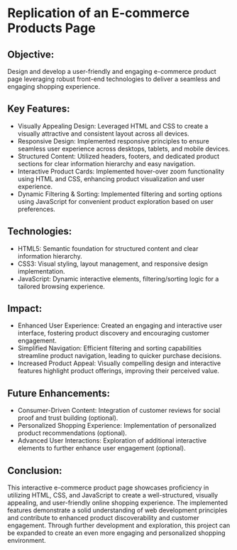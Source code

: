 # Replication of an E-commerce Products Page

## Objective: 
Design and develop a user-friendly and engaging e-commerce product page leveraging robust front-end technologies to deliver a seamless and engaging shopping experience.

## Key Features:
<ul>
  <li>Visually Appealing Design: Leveraged HTML and CSS to create a visually attractive and consistent layout across all devices.</li>
<li>Responsive Design: Implemented responsive principles to ensure seamless user experience across desktops, tablets, and mobile devices.</li>
<li>Structured Content: Utilized headers, footers, and dedicated product sections for clear information hierarchy and easy navigation.</li>
<li>Interactive Product Cards: Implemented hover-over zoom functionality using HTML and CSS, enhancing product visualization and user experience.</li>
<li>Dynamic Filtering & Sorting: Implemented filtering and sorting options using JavaScript for convenient product exploration based on user preferences.</li>
</ul>

## Technologies:
<ul>
  <li>HTML5: Semantic foundation for structured content and clear information hierarchy.</li>
<li>CSS3: Visual styling, layout management, and responsive design implementation.</li>
<li>JavaScript: Dynamic interactive elements, filtering/sorting logic for a tailored browsing experience.</li>
</ul>

## Impact:
<ul>
  <li>Enhanced User Experience: Created an engaging and interactive user interface, fostering product discovery and encouraging customer engagement.</li>
<li>Simplified Navigation: Efficient filtering and sorting capabilities streamline product navigation, leading to quicker purchase decisions.</li>
<li>Increased Product Appeal: Visually compelling design and interactive features highlight product offerings, improving their perceived value.</li>
</ul>

## Future Enhancements:
<ul>
  <li>Consumer-Driven Content: Integration of customer reviews for social proof and trust building (optional).</li>
<li>Personalized Shopping Experience: Implementation of personalized product recommendations (optional).</li>
<li>Advanced User Interactions: Exploration of additional interactive elements to further enhance user engagement (optional).</li>
</ul>

## Conclusion:
This interactive e-commerce product page showcases proficiency in utilizing HTML, CSS, and JavaScript to create a well-structured, visually appealing, and user-friendly online shopping experience. The implemented features demonstrate a solid understanding of web development principles and contribute to enhanced product discoverability and customer engagement. Through further development and exploration, this project can be expanded to create an even more engaging and personalized shopping environment.
